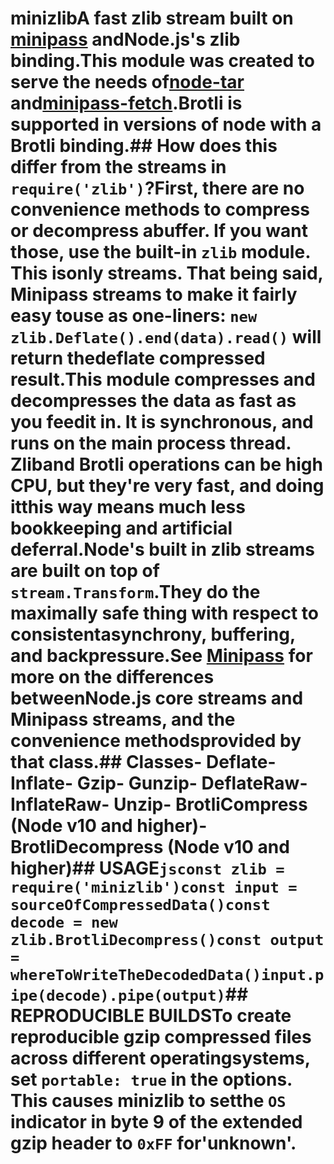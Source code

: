 # minizlibA fast zlib stream built on [minipass](http://npm.im/minipass) andNode.js's zlib binding.This module was created to serve the needs of[node-tar](http://npm.im/tar) and[minipass-fetch](http://npm.im/minipass-fetch).Brotli is supported in versions of node with a Brotli binding.## How does this differ from the streams in `require('zlib')`?First, there are no convenience methods to compress or decompress abuffer.  If you want those, use the built-in `zlib` module.  This isonly streams.  That being said, Minipass streams to make it fairly easy touse as one-liners: `new zlib.Deflate().end(data).read()` will return thedeflate compressed result.This module compresses and decompresses the data as fast as you feedit in.  It is synchronous, and runs on the main process thread.  Zliband Brotli operations can be high CPU, but they're very fast, and doing itthis way means much less bookkeeping and artificial deferral.Node's built in zlib streams are built on top of `stream.Transform`.They do the maximally safe thing with respect to consistentasynchrony, buffering, and backpressure.See [Minipass](http://npm.im/minipass) for more on the differences betweenNode.js core streams and Minipass streams, and the convenience methodsprovided by that class.## Classes- Deflate- Inflate- Gzip- Gunzip- DeflateRaw- InflateRaw- Unzip- BrotliCompress (Node v10 and higher)- BrotliDecompress (Node v10 and higher)## USAGE```jsconst zlib = require('minizlib')const input = sourceOfCompressedData()const decode = new zlib.BrotliDecompress()const output = whereToWriteTheDecodedData()input.pipe(decode).pipe(output)```## REPRODUCIBLE BUILDSTo create reproducible gzip compressed files across different operatingsystems, set `portable: true` in the options.  This causes minizlib to setthe `OS` indicator in byte 9 of the extended gzip header to `0xFF` for'unknown'.